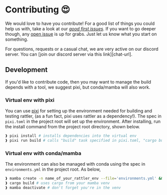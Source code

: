 # Contributing 😍

We would love to have you contribute!
For a good list of things you could help us with, take a look at our [*good first issues*](https://github.com/conda-incubator/rattler/issues?q=is%3Aissue+is%3Aopen+label%3A%22good+first+issue%22).
If you want to go deeper though, any [open issue](https://github.com/conda-incubator/rattler/issues) is up for grabs.
Just let us know what you start on something.

For questions, requests or a casual chat, we are very active on our discord server. 
You can [join our discord server via this link][chat-url].

## Development
If you'd like to contribute code, then you may want to manage the build depends with a tool, we suggest pixi, but conda/mamba will also work.

### Virtual env with pixi
You can use [pixi](https://github.com/prefix-dev/pixi) for setting up the environment needed for building and testing rattler, (as a fun fact, pixi uses rattler as a dependency!). The spec in `pixi.toml` in the project root will set up the environment. After installing, run the install command from the project root directory, shown below.
```sh
❱ pixi install # installs dependencies into the virtual env
❱ pixi run build # calls "build" task specified in pixi.toml, "cargo build", using cargo in pixi venv
```

### Virtual env with conda/mamba
The environment can also be managed with conda using the spec in `environments.yml` in the project root. 
As below,
```sh
❱ mamba create -n name_of_your_rattler_env --file='environments.yml' && mamba activate name_of_your_rattler_env
❱ cargo build # uses cargo from your mamba venv
❱ mamba deactivate # don't forget you're in the venv
```



